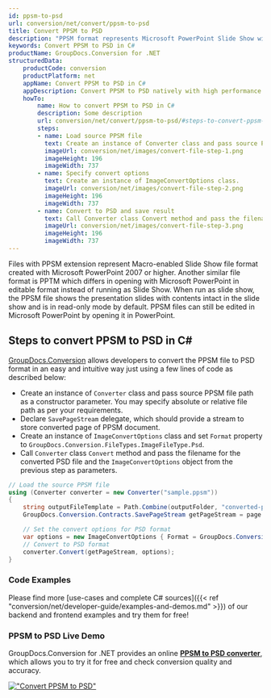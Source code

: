 ```yaml
---
id: ppsm-to-psd
url: conversion/net/convert/ppsm-to-psd
title: Convert PPSM to PSD
description: "PPSM format represents Microsoft PowerPoint Slide Show with .ppsm extension. Learn how to convert PPSM to PSD file programmatically in C# language using GroupDocs.Conversion for .NET library."
keywords: Convert PPSM to PSD in C#
productName: GroupDocs.Conversion for .NET
structuredData:
    productCode: conversion
    productPlatform: net
    appName: Convert PPSM to PSD in C#
    appDescription: Convert PPSM to PSD natively with high performance using C# language and server side GroupDocs.Conversion for .NET APIs, without the use of any software like Microsoft or Open Office.
    howTo:
        name: How to convert PPSM to PSD in C# 
        description: Some description
        url: conversion/net/convert/ppsm-to-psd/#steps-to-convert-ppsm-to-psd-in-c
        steps:
        - name: Load source PPSM file 
          text: Create an instance of Converter class and pass source PPSM file path as a constructor parameter. You may specify absolute or relative file path as per your requirements. 
          imageUrl: conversion/net/images/convert-file-step-1.png
          imageHeight: 196
          imageWidth: 737
        - name: Specify convert options 
          text: Create an instance of ImageConvertOptions class.
          imageUrl: conversion/net/images/convert-file-step-2.png
          imageHeight: 196
          imageWidth: 737
        - name: Convert to PSD and save result 
          text: Call Converter class Convert method and pass the filename for the converted HTML file and the ImageConvertOptions object from the previous step as parameters.
          imageUrl: conversion/net/images/convert-file-step-3.png
          imageHeight: 196
          imageWidth: 737
---
```


Files with PPSM extension represent Macro-enabled Slide Show file format created with Microsoft PowerPoint 2007 or higher. Another similar file format is PPTM which differs in opening with Microsoft PowerPoint in editable format instead of running as Slide Show. When run as slide show, the PPSM file shows the presentation slides with contents intact in the slide show and is in read-only mode by default. PPSM files can still be edited in Microsoft PowerPoint by opening it in PowerPoint.

## Steps to convert PPSM to PSD in C#

[GroupDocs.Conversion](https://products.groupdocs.com/conversion/net) allows developers to convert the PPSM file to PSD format in an easy and intuitive way just using a few lines of code as described below:

* Create an instance of `Converter` class and pass source PPSM file path as a constructor parameter. You may specify absolute or relative file path as per your requirements. 
* Declare `SavePageStream` delegate, which should provide a stream to store converted page of PPSM document.
* Create an instance of `ImageConvertOptions` class and set `Format` property to `GroupDocs.Conversion.FileTypes.ImageFileType.Psd`.
* Call `Converter` class `Convert` method and pass the filename for the converted PSD file and the `ImageConvertOptions` object from the previous step as parameters.

```csharp
// Load the source PPSM file
using (Converter converter = new Converter("sample.ppsm"))
{
    string outputFileTemplate = Path.Combine(outputFolder, "converted-page-{0}.psd");
    GroupDocs.Conversion.Contracts.SavePageStream getPageStream = page => new FileStream(string.Format(outputFileTemplate, page), FileMode.Create);

    // Set the convert options for PSD format
    var options = new ImageConvertOptions { Format = GroupDocs.Conversion.FileTypes.ImageFileType.Psd };   
    // Convert to PSD format
    converter.Convert(getPageStream, options);
}
```

### Code Examples

Please find more [use-cases and complete C# sources]({{< ref "conversion/net/developer-guide/examples-and-demos.md" >}}) of our backend and frontend examples and try them for free!

### PPSM to PSD Live Demo

GroupDocs.Conversion for .NET provides an online [**PPSM to PSD converter**](https://products.groupdocs.app/conversion/ppsm-to-psd), which allows you to try it for free and check conversion quality and accuracy.

[!["Convert PPSM to PSD"](conversion/net/images/convert-to-psd/convert-ppsm-to-psd.png)](https://products.groupdocs.app/conversion/ppsm-to-psd)